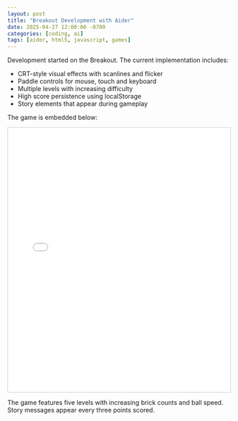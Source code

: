 ```yaml
---
layout: post
title: "Breakout Development with Aider"
date: 2025-04-27 12:00:00 -0700
categories: [coding, ai]
tags: [aider, html5, javascript, games]
---
```


Development started on the Breakout. The current implementation includes:

- CRT-style visual effects with scanlines and flicker
- Paddle controls for mouse, touch and keyboard
- Multiple levels with increasing difficulty
- High score persistence using localStorage
- Story elements that appear during gameplay

The game is embedded below:

<div class="responsive-game-container">
  <iframe src="/assets/games/existentialbreakoutftaider/breakout.html" 
          style="position:absolute; top:0; left:0; width:100%; height:100%; border:none; overflow:hidden;"
          tabindex="0">
  </iframe>
</div>

<script>
document.querySelector('.responsive-game-container iframe').addEventListener('keydown', function(e) {
    if([37, 38, 39, 40].indexOf(e.keyCode) > -1) {
        e.preventDefault();
    }
});
</script>

<style>
.responsive-game-container {
  position: relative;
  width: 100%;
  height: 600px;
  overflow: hidden;
  border: 1px solid #ccc;
  background: #000;
}
</style>

The game features five levels with increasing brick counts and ball speed. Story messages appear every three points scored.
